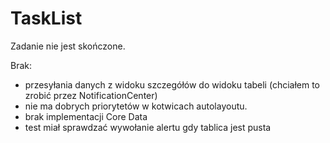 # TaskList

Zadanie nie jest skończone.

Brak:
- przesyłania danych z widoku szczegółów do widoku tabeli (chciałem to zrobić przez NotificationCenter)
- nie ma dobrych priorytetów w kotwicach autolayoutu.
- brak implementacji Core Data
- test miał sprawdzać wywołanie alertu gdy tablica jest pusta
